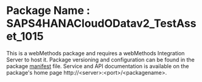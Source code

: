 # Package Name : SAPS4HANACloudODatav2_TestAsset_1015
This is a webMethods package and requires a webMethods Integration Server to host it. Package versioning and configuration can be found in the package [manifest](./SAPS4HANACloudODatav2_TestAsset_1015/manifest.v3) file. Service and API documentation is available on the package's home page http://&lt;server&gt;:&lt;port&gt;/&lt;packagename>.